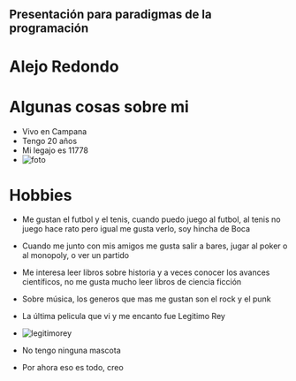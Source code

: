 ## Presentación para paradigmas de la programación
# Alejo Redondo
# Algunas cosas sobre mi
- Vivo en Campana
- Tengo 20 años
- Mi legajo es 11778
- ![foto](https://lh3.googleusercontent.com/-2hFgrfOgifc/YFjRg5R05-I/AAAAAAAACdg/o8FYilFIPrAY0w6sNCs6wfqTg-4Z5BAmgCEwYBhgLKtQDAL1OcqzIzhyBwR6qESVyjhQDQ7cE-8br01kxmuRgjcQeay-yP7oz0E9inmmcxXDIWKUiaZc0xFuTE7_d9Euy_ZbkfpKeC0SqWeATKUY0jewwHuxJOZYHCIeXyJzkl8MPT6GdNWzqNcrEjbby5hDNOtk0r6sZ557nX4XEjbQUG7IVDwnAPi4dFY7XClAOI6uuzkZ0_GaxM512Uz9rPIrSZ_n2jOl61vBbUKxBteM8fqKNBsziX1MmClr5UUcInFbwVrefVDT5ZfvUjsD3ae3acLD3PpboE3OdmhbCa35_wmt7YmJdV68EI7EK_DCyjNYKlbvWW435-jSzlia_0mmrRnb40P1GOtGu2HJepOwnql__F5p18JJ-FgwoYCPIc2nmtTp1BWs-0bvg0pHIX7-d52MdVM5anNCIqLm9zifUFAemW1jk6ZxDKt_KAHkcfyho1Ht7u8lVxIkwm_sHKbsknmqDKnbgZ1sB5aLD-iaSyUSzPOO7g25FcoUhn7pSzsNoCXRS1UFf36SgMQWlkWIK1zvN2Ap9D_b98i00lPNI5GvFT1bYE0INe16BdjDjiWhwViO36HDBh6Janm2d5Icsp5NBLa3qtT7vFadnxLVXmmEuAPZmMKCo44IG/w139-h140-p/WhatsApp%2BImage%2B2021-03-22%2Bat%2B13.53.47.jpeg)
# Hobbies
- Me gustan el futbol y el tenis, cuando puedo juego al futbol, al tenis no juego hace rato pero igual me gusta verlo, soy hincha de Boca
- Cuando me junto con mis amigos me gusta salir a bares, jugar al poker o al monopoly, o ver un partido
- Me interesa leer libros sobre historia y a veces conocer los avances científicos, no me gusta mucho leer libros de ciencia ficción
- Sobre música, los generos que mas me gustan son el rock y el punk
- La última pelicula que vi y me encanto fue Legitimo Rey
- ![legitimorey](https://www.cinescondite.com/wp-content/uploads/2018/11/critica-outlaw-king1.jpg)
- No tengo ninguna mascota


- Por ahora eso es todo, creo

